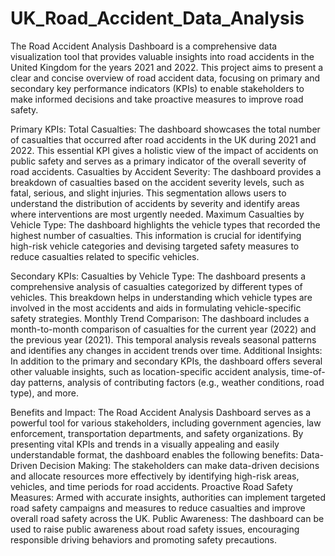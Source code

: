 # UK_Road_Accident_Data_Analysis
The Road Accident Analysis Dashboard is a comprehensive data visualization tool that provides valuable insights into road accidents in the United Kingdom for the years 2021 and 2022. This project aims to present a clear and concise overview of road accident data, focusing on primary and secondary key performance indicators (KPIs) to enable stakeholders to make informed decisions and take proactive measures to improve road safety.

Primary KPIs:
Total Casualties: The dashboard showcases the total number of casualties that occurred after road accidents in the UK during 2021 and 2022. This essential KPI gives a holistic view of the impact of accidents on public safety and serves as a primary indicator of the overall severity of road accidents.
Casualties by Accident Severity: The dashboard provides a breakdown of casualties based on the accident severity levels, such as fatal, serious, and slight injuries. This segmentation allows users to understand the distribution of accidents by severity and identify areas where interventions are most urgently needed.
Maximum Casualties by Vehicle Type: The dashboard highlights the vehicle types that recorded the highest number of casualties. This information is crucial for identifying high-risk vehicle categories and devising targeted safety measures to reduce casualties related to specific vehicles.

Secondary KPIs:
Casualties by Vehicle Type: The dashboard presents a comprehensive analysis of casualties categorized by different types of vehicles. This breakdown helps in understanding which vehicle types are involved in the most accidents and aids in formulating vehicle-specific safety strategies.
Monthly Trend Comparison: The dashboard includes a month-to-month comparison of casualties for the current year (2022) and the previous year (2021). This temporal analysis reveals seasonal patterns and identifies any changes in accident trends over time.
Additional Insights: In addition to the primary and secondary KPIs, the dashboard offers several other valuable insights, such as location-specific accident analysis, time-of-day patterns, analysis of contributing factors (e.g., weather conditions, road type), and more.

Benefits and Impact:
The Road Accident Analysis Dashboard serves as a powerful tool for various stakeholders, including government agencies, law enforcement, transportation departments, and safety organizations. By presenting vital KPIs and trends in a visually appealing and easily understandable format, the dashboard enables the following benefits:
Data-Driven Decision Making: The stakeholders can make data-driven decisions and allocate resources more effectively by identifying high-risk areas, vehicles, and time periods for road accidents.
Proactive Road Safety Measures: Armed with accurate insights, authorities can implement targeted road safety campaigns and measures to reduce casualties and improve overall road safety across the UK.
Public Awareness: The dashboard can be used to raise public awareness about road safety issues, encouraging responsible driving behaviors and promoting safety precautions.
